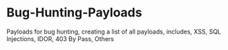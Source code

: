 # Bug-Hunting-Payloads
Payloads for bug hunting, creating a list of all payloads, includes, XSS, SQL Injections, IDOR, 403 By Pass, Others

